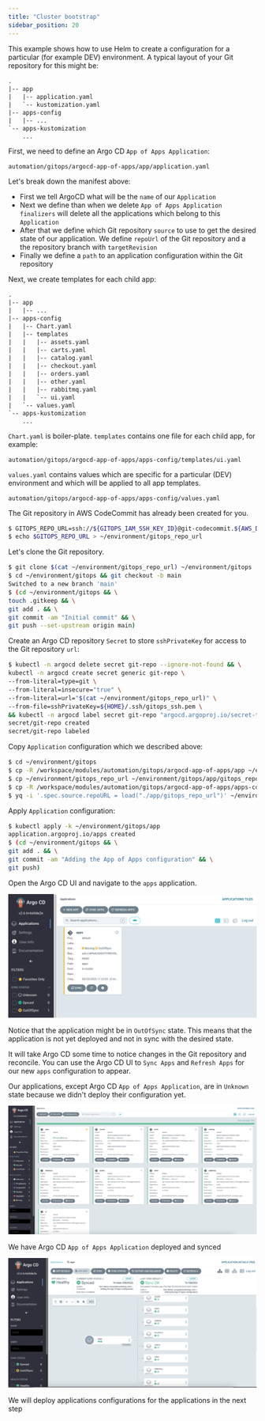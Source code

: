 ```yaml
---
title: "Cluster bootstrap"
sidebar_position: 20
---
```


This example shows how to use Helm to create a configuration for a particular (for example DEV) environment.
A typical layout of your Git repository for this might be:

```
.
|-- app
|   |-- application.yaml
|   `-- kustomization.yaml
|-- apps-config
|   |-- ...
`-- apps-kustomization
    ...
```

First, we need to define an Argo CD `App of Apps Application`:

```file
automation/gitops/argocd-app-of-apps/app/application.yaml
```

Let's break down the manifest above:

- First we tell ArgoCD what will be the `name` of our `Application`
- Next we define than when we delete `App of Apps Application` `finalizers` will delete all the applications which belong to this `Application`
- After that we define which Git repository `source` to use to get the desired state of our application. We define `repoUrl` of the Git repository and a the repository branch with `targetRevision`
- Finally we define a `path` to an application configuration within the Git repository

Next, we create templates for each child app:

```
.
|-- app
|   |-- ...
|-- apps-config
|   |-- Chart.yaml
|   |-- templates
|   |   |-- assets.yaml
|   |   |-- carts.yaml
|   |   |-- catalog.yaml
|   |   |-- checkout.yaml
|   |   |-- orders.yaml
|   |   |-- other.yaml
|   |   |-- rabbitmq.yaml
|   |   `-- ui.yaml
|   `-- values.yaml
`-- apps-kustomization
    ...
```

`Chart.yaml` is boiler-plate. `templates` contains one file for each child app, for example:

```file
automation/gitops/argocd-app-of-apps/apps-config/templates/ui.yaml
```

`values.yaml` contains values which are specific for a particular (DEV) environment and which will be applied to all app templates.

```file
automation/gitops/argocd-app-of-apps/apps-config/values.yaml
```

The Git repository in AWS CodeCommit has already been created for you.

<!-- To access Argo CD UI please use these [instructions](/docs/automation/gitops/argocd/access_argocd) -->

```bash
$ GITOPS_REPO_URL=ssh://${GITOPS_IAM_SSH_KEY_ID}@git-codecommit.${AWS_DEFAULT_REGION}.amazonaws.com/v1/repos/${EKS_CLUSTER_NAME}-gitops
$ echo $GITOPS_REPO_URL > ~/environment/gitops_repo_url
```

Let's clone the Git repository.

```bash
$ git clone $(cat ~/environment/gitops_repo_url) ~/environment/gitops
$ cd ~/environment/gitops && git checkout -b main
Switched to a new branch 'main'
$ (cd ~/environment/gitops && \
touch .gitkeep && \
git add . && \
git commit -am "Initial commit" && \
git push --set-upstream origin main)
```

Create an Argo CD repository `Secret` to store `sshPrivateKey` for access to the Git repository `url`:

```bash
$ kubectl -n argocd delete secret git-repo --ignore-not-found && \
kubectl -n argocd create secret generic git-repo \
--from-literal=type=git \
--from-literal=insecure="true" \
--from-literal=url="$(cat ~/environment/gitops_repo_url)" \
--from-file=sshPrivateKey=${HOME}/.ssh/gitops_ssh.pem \
&& kubectl -n argocd label secret git-repo "argocd.argoproj.io/secret-type=repository"
secret/git-repo created
secret/git-repo labeled
```

Copy `Application` configuration which we described above:

```bash
$ cd ~/environment/gitops
$ cp -R /workspace/modules/automation/gitops/argocd-app-of-apps/app ~/environment/gitops/
$ cp ~/environment/gitops_repo_url ~/environment/gitops/app/gitops_repo_url
$ cp -R /workspace/modules/automation/gitops/argocd-app-of-apps/apps-config ~/environment/gitops/
$ yq -i '.spec.source.repoURL = load("./app/gitops_repo_url")' ~/environment/gitops/apps-config/values.yaml

```

Apply `Application` configuration:

```bash
$ kubectl apply -k ~/environment/gitops/app
application.argoproj.io/apps created
$ (cd ~/environment/gitops && \
git add . && \
git commit -am "Adding the App of Apps configuration" && \
git push)
```

Open the Argo CD UI and navigate to the `apps` application.

![argocd-ui-outofsync.png](assets/argocd-ui-outofsync.png)

Notice that the application might be in `OutOfSync` state. This means that the application is not yet deployed and not in sync with the desired state.

It will take Argo CD some time to notice changes in the Git repository and reconcile. You can use the Argo CD UI to `Sync Apps` and `Refresh Apps` for our new `apps` configuration to appear.

Our applications, except Argo CD `App of Apps Application`, are in `Unknown` state because we didn't deploy their configuration yet.

![argocd-ui-apps.png](assets/argocd-ui-apps-unknown.png)

We have Argo CD `App of Apps Application` deployed and synced

![argocd-ui-app-of-apps.png](assets/argocd-ui-app-of-apps.png)

We will deploy applications configurations for the applications in the next step
